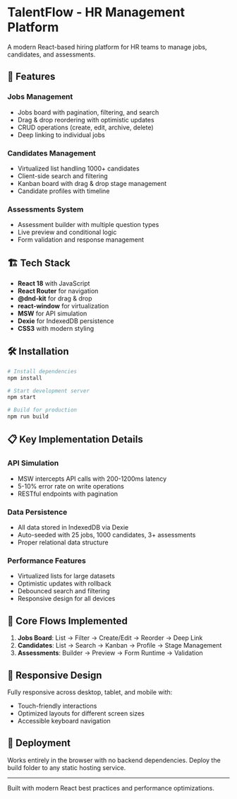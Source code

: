 # TalentFlow - HR Management Platform

A modern React-based hiring platform for HR teams to manage jobs, candidates, and assessments.

## 🚀 Features

### Jobs Management
- Jobs board with pagination, filtering, and search
- Drag & drop reordering with optimistic updates
- CRUD operations (create, edit, archive, delete)
- Deep linking to individual jobs

### Candidates Management  
- Virtualized list handling 1000+ candidates
- Client-side search and filtering
- Kanban board with drag & drop stage management
- Candidate profiles with timeline

### Assessments System
- Assessment builder with multiple question types
- Live preview and conditional logic
- Form validation and response management

## 🏗️ Tech Stack

- **React 18** with JavaScript
- **React Router** for navigation
- **@dnd-kit** for drag & drop
- **react-window** for virtualization
- **MSW** for API simulation
- **Dexie** for IndexedDB persistence
- **CSS3** with modern styling

## 🛠️ Installation

```bash
# Install dependencies
npm install

# Start development server
npm start

# Build for production
npm run build
```

## 📋 Key Implementation Details

### API Simulation
- MSW intercepts API calls with 200-1200ms latency
- 5-10% error rate on write operations
- RESTful endpoints with pagination

### Data Persistence
- All data stored in IndexedDB via Dexie
- Auto-seeded with 25 jobs, 1000 candidates, 3+ assessments
- Proper relational data structure

### Performance Features
- Virtualized lists for large datasets
- Optimistic updates with rollback
- Debounced search and filtering
- Responsive design for all devices

## 🎯 Core Flows Implemented

1. **Jobs Board**: List → Filter → Create/Edit → Reorder → Deep Link
2. **Candidates**: List → Search → Kanban → Profile → Stage Management  
3. **Assessments**: Builder → Preview → Form Runtime → Validation

## 📱 Responsive Design

Fully responsive across desktop, tablet, and mobile with:
- Touch-friendly interactions
- Optimized layouts for different screen sizes
- Accessible keyboard navigation

## 🚀 Deployment

Works entirely in the browser with no backend dependencies. Deploy the build folder to any static hosting service.

---

Built with modern React best practices and performance optimizations.